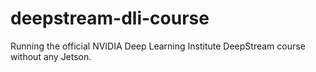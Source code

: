# deepstream-dli-course
Running the official NVIDIA Deep Learning Institute DeepStream course without any Jetson.
